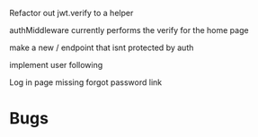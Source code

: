 Refactor out jwt.verify to a helper

authMiddleware currently performs the verify for the home page

make a new / endpoint that isnt protected by auth

implement user following

Log in page missing forgot password link

# Bugs
